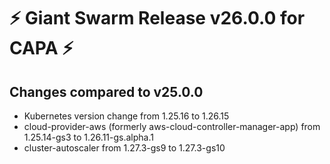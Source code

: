 # :zap: Giant Swarm Release v26.0.0 for CAPA :zap:

## Changes compared to v25.0.0

- Kubernetes version change from 1.25.16 to 1.26.15
- cloud-provider-aws (formerly aws-cloud-controller-manager-app) from 1.25.14-gs3 to 1.26.11-gs.alpha.1
- cluster-autoscaler from 1.27.3-gs9 to 1.27.3-gs10
